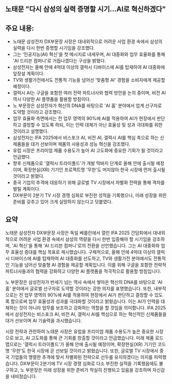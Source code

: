 ## 노태문 "다시 삼성의 실력 증명할 시기…AI로 혁신하겠다"

## 주요 내용:
*   노태문 삼성전자 DX부문장 사장은 대내외적으로 어려운 사업 환경 속에서 삼성의 실력을 다시 한번 증명할 시기임을 강조했다.
*   그는 '인공지능(AI) 혁신'을 첫 메시지로 내세우며, AI 대중화와 업무 효율화를 통해 'AI 드리븐 컴퍼니'로 거듭나겠다는 구상을 밝혔다.
*   삼성전자는 올해 안에 4억대 이상의 갤럭시 디바이스에 AI를 탑재하여 AI 대중화에 앞장설 계획이다.
*   TV와 생활가전에서도 전통적 기능을 넘어선 '맞춤형 AI' 경험을 소비자에게 제공할 예정이다.
*   갤럭시 AI는 구글을 포함한 여러 전략 파트너사와 협력 방안을 논의 중이며, 비전 AI 역시 다양한 AI 플랫폼을 활용할 방침이다.
*   노 부문장은 삼성전자가 혁신의 DNA를 바탕으로 'AI 홈' 분야에서 업계 선구자로 도약할 것이라고 강조했다.
*   업무 효율화 측면에서는 전 업무 영역의 90%에 AI를 적용하여 AI가 현장에서 판단하고 결정할 수 있도록 하되, 이는 인력 대체가 아닌 효율성 및 성과 극대화를 위한 것이라고 설명했다.
*   삼성전자는 IFA 2025에서 비스포크 AI, 비전 AI, 갤럭시 AI를 핵심 축으로 하는 신제품들을 대거 선보이며 제품의 사용성과 성능 혁신을 강조했다.
*   유럽 시장은 프리미엄 제품 수용도가 높아 AI 고도화에 중요한 기회가 될 것이라고 언급했다.
*   향후 신제품으로 '갤럭시 트라이폴드'가 개발 막바지 단계로 올해 안에 출시될 예정이며, 확장현실(XR) 기기인 프로젝트명 '무한'도 머지않아 한국 시장에 먼저 출시될 것이라고 밝혔다.
*   중국 기업의 추격에 대응하기 위해 글로벌 TV 시장에서 차별화 전략을 통해 격차를 벌릴 계획이다.
*   DX부문이 2분기 TV 시장 경쟁 심화로 부진한 성적을 기록했으나, 미래 성장을 위한 준비를 갖추고 있어 크게 실망하지 않는다고 덧붙였다.

## 요약
노태문 삼성전자 DX부문장 사장은 독일 베를린에서 열린 IFA 2025 간담회에서 대내외적으로 어려운 사업 환경 속에서 삼성의 역량을 다시 한번 입증해야 할 시기임을 강조하며, 'AI 혁신'을 통해 'AI 드리븐 컴퍼니'로의 전환을 선언했습니다. 그는 AI 대중화와 업무 효율성 증대를 핵심 목표로 제시했습니다. 구체적으로, 올해 안에 4억대 이상의 갤럭시 디바이스에 AI를 탑재하여 AI 대중화를 선도하고, TV와 생활가전 분야에서도 전통적인 기능을 넘어선 맞춤형 AI 경험을 제공할 계획입니다. 이를 위해 구글을 포함한 전략적 파트너사들과의 협력을 강화하고 다양한 AI 플랫폼을 적극적으로 활용할 방침입니다.

노 부문장은 삼성전자가 반세기 넘는 역사 속에서 쌓아온 혁신의 DNA를 바탕으로 'AI 홈' 분야에서 글로벌 선구자로 도약할 것이라는 강한 의지를 표명했습니다. 또한, 내부적으로는 전 업무 영역의 90%에 AI를 적용하여 현장에서 AI가 판단하고 결정할 수 있도록 함으로써 업무 효율성과 성과를 극대화할 것이라고 밝혔습니다. 이는 AI가 인력을 대체하는 것이 아니라 업무를 보조하고 강화하는 역할을 할 것임을 의미합니다. IFA 2025에서 삼성전자는 비스포크 AI, 비전 AI, 갤럭시 AI를 핵심으로 하는 혁신적인 신제품들을 대거 선보이며 AI 기술력을 과시했습니다.

시장 전략과 관련하여 노태문 사장은 유럽을 프리미엄 제품 수용도가 높은 중요한 시장으로 보고, AI 고도화를 통해 큰 기회를 창출할 것이라고 언급했습니다. 미래 제품 로드맵으로는 '갤럭시 트라이폴드'가 올해 안에 출시될 예정이며, 확장현실(XR) 기기인 코드명 '무한'도 한국 시장에 곧 선보일 것이라고 밝혔습니다. 또한, 글로벌 TV 시장에서 중국 기업들의 맹렬한 추격에 맞서 차별화된 전략으로 선두를 유지하겠다는 의지를 피력했습니다. DX부문이 2분기에 TV 시장 경쟁 심화로 다소 부진한 실적을 기록했음에도 불구하고, 노 부문장은 미래 성장을 위한 준비가 착실히 진행되고 있음을 강조하며 자신감을 내비쳤습니다.